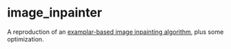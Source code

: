 # image_inpainter
A reproduction of an [examplar-based image inpainting algorithm](https://www.microsoft.com/en-us/research/wp-content/uploads/2016/02/criminisi_cvpr2003.pdf), plus some optimization.
